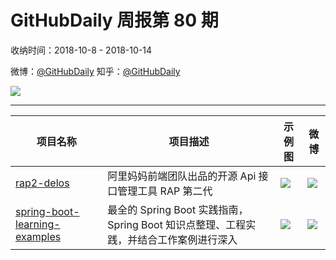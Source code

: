 # GitHubDaily 周报第 80 期

收纳时间：2018-10-8 - 2018-10-14

微博：[@GitHubDaily](https://weibo.com/GitHubDaily)
知乎：[@GitHubDaily](https://www.zhihu.com/people/githubdaily)

![](https://raw.githubusercontent.com/GitHubDaily/GitHubDaily/master/assets/weixin.png)

---

项目名称 | 项目描述 | 示例图 | 微博
--- | --- | --- | ---
[rap2-delos](status.github_url) | 阿里妈妈前端团队出品的开源 Api 接口管理工具 RAP 第二代 | ![](http://wx1.sinaimg.cn/large/006fiYtfgy1fw3l169ambj31kw2foe1i.jpg) | [![](https://raw.githubusercontent.com/GitHubDaily/GitHubDaily/master/assets/sina_logo.png)](https://weibo.com/5722964389/GDnlHgucV)
[spring-boot-learning-examples](status.github_url) | 最全的 Spring Boot 实践指南，Spring Boot 知识点整理、工程实践，并结合工作案例进行深入 | ![](http://wx4.sinaimg.cn/large/006fiYtfly1fw18vkuyfgj31hy66ehdt.jpg) | [![](https://raw.githubusercontent.com/GitHubDaily/GitHubDaily/master/assets/sina_logo.png)](https://weibo.com/5722964389/GD4uHge8I)
